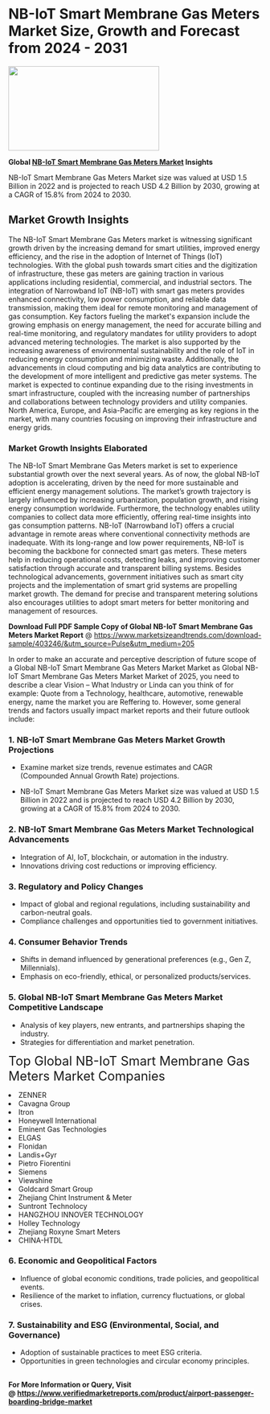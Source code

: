 <H1>NB-IoT Smart Membrane Gas Meters Market Size, Growth and Forecast from 2024 - 2031</H1><img class="aligncenter size-medium wp-image-584254" src="https://thirdeyenews.in/wp-content/uploads/2024/09/Global-Market-Research-300x168.jpeg" alt="" width="300" height="168" /><p><strong>Global&nbsp;<a href="https://www.marketsizeandtrends.com/download-sample/403246/&amp;utm_source=Pulse&amp;utm_medium=205">NB-IoT Smart Membrane Gas Meters Market</a> Insights</strong></p><p>NB-IoT Smart Membrane Gas Meters Market size was valued at USD 1.5 Billion in 2022 and is projected to reach USD 4.2 Billion by 2030, growing at a CAGR of 15.8% from 2024 to 2030.</p><p><h2>Market Growth Insights</h2> The NB-IoT Smart Membrane Gas Meters market is witnessing significant growth driven by the increasing demand for smart utilities, improved energy efficiency, and the rise in the adoption of Internet of Things (IoT) technologies. With the global push towards smart cities and the digitization of infrastructure, these gas meters are gaining traction in various applications including residential, commercial, and industrial sectors. The integration of Narrowband IoT (NB-IoT) with smart gas meters provides enhanced connectivity, low power consumption, and reliable data transmission, making them ideal for remote monitoring and management of gas consumption. Key factors fueling the market's expansion include the growing emphasis on energy management, the need for accurate billing and real-time monitoring, and regulatory mandates for utility providers to adopt advanced metering technologies. The market is also supported by the increasing awareness of environmental sustainability and the role of IoT in reducing energy consumption and minimizing waste. Additionally, the advancements in cloud computing and big data analytics are contributing to the development of more intelligent and predictive gas meter systems. The market is expected to continue expanding due to the rising investments in smart infrastructure, coupled with the increasing number of partnerships and collaborations between technology providers and utility companies. North America, Europe, and Asia-Pacific are emerging as key regions in the market, with many countries focusing on improving their infrastructure and energy grids. <h3>Market Growth Insights Elaborated</h3> The NB-IoT Smart Membrane Gas Meters market is set to experience substantial growth over the next several years. As of now, the global NB-IoT adoption is accelerating, driven by the need for more sustainable and efficient energy management solutions. The market’s growth trajectory is largely influenced by increasing urbanization, population growth, and rising energy consumption worldwide. Furthermore, the technology enables utility companies to collect data more efficiently, offering real-time insights into gas consumption patterns. NB-IoT (Narrowband IoT) offers a crucial advantage in remote areas where conventional connectivity methods are inadequate. With its long-range and low power requirements, NB-IoT is becoming the backbone for connected smart gas meters. These meters help in reducing operational costs, detecting leaks, and improving customer satisfaction through accurate and transparent billing systems. Besides technological advancements, government initiatives such as smart city projects and the implementation of smart grid systems are propelling market growth. The demand for precise and transparent metering solutions also encourages utilities to adopt smart meters for better monitoring and management of resources. </p><p><span class=""><strong>Download Full PDF Sample Copy of Global NB-IoT Smart Membrane Gas Meters Market Report</strong> @ <a href="https://www.marketsizeandtrends.com/download-sample/403246/&amp;utm_source=Pulse&amp;utm_medium=205" target="_blank">https://www.marketsizeandtrends.com/download-sample/403246/&amp;utm_source=Pulse&amp;utm_medium=205</a></span></p><p>In order to make an accurate and perceptive description of future scope of a Global&nbsp;NB-IoT Smart Membrane Gas Meters Market Market as Global&nbsp;NB-IoT Smart Membrane Gas Meters Market Market of 2025, you need to describe a clear Vision &ndash; What Industry or Linda can you think of for example: Quote from a Technology, healthcare, automotive, renewable energy, name the market you are Reffering to. However, some general trends and factors usually impact market reports and their future outlook include:</p><h3>1.&nbsp;<strong>NB-IoT Smart Membrane Gas Meters Market Growth Projections</strong></h3><ul><li>Examine market size trends, revenue estimates and CAGR (Compounded Annual Growth Rate) projections.</li><li><p>NB-IoT Smart Membrane Gas Meters Market size was valued at USD 1.5 Billion in 2022 and is projected to reach USD 4.2 Billion by 2030, growing at a CAGR of 15.8% from 2024 to 2030.</p></li></ul><h3>2.&nbsp;<strong>NB-IoT Smart Membrane Gas Meters Market Technological Advancements</strong></h3><ul><li>Integration of AI, IoT, blockchain, or automation in the industry.</li><li>Innovations driving cost reductions or improving efficiency.</li></ul><h3>3.&nbsp;<strong>Regulatory and Policy Changes</strong></h3><ul><li>Impact of global and regional regulations, including sustainability and carbon-neutral goals.</li><li>Compliance challenges and opportunities tied to government initiatives.</li></ul><h3>4.&nbsp;<strong>Consumer Behavior Trends</strong></h3><ul><li>Shifts in demand influenced by generational preferences (e.g., Gen Z, Millennials).</li><li>Emphasis on eco-friendly, ethical, or personalized products/services.</li></ul><h3>5.&nbsp;<strong>Global NB-IoT Smart Membrane Gas Meters Market Competitive Landscape</strong></h3><ul><li>Analysis of key players, new entrants, and partnerships shaping the industry.</li><li>Strategies for differentiation and market penetration.</li></ul><p data-pm-slice="1 1 []"><span style="color: inherit; font-family: inherit; font-size: 25px;">Top Global NB-IoT Smart Membrane Gas Meters Market Companies</span></p><div class="" data-test-id=""><p><li>ZENNER</li><li> Cavagna Group</li><li> Itron</li><li> Honeywell International</li><li> Eminent Gas Technologies</li><li> ELGAS</li><li> Flonidan</li><li> Landis+Gyr</li><li> Pietro Fiorentini</li><li> Siemens</li><li> Viewshine</li><li> Goldcard Smart Group</li><li> Zhejiang Chint Instrument & Meter</li><li> Suntront Technolocy</li><li> HANGZHOU INNOVER TECHNOLOGY</li><li> Holley Technology</li><li> Zhejiang Roxyne Smart Meters</li><li> CHINA-HTDL</li></p></div><h3>6.&nbsp;<strong>Economic and Geopolitical Factors</strong></h3><ul><li>Influence of global economic conditions, trade policies, and geopolitical events.</li><li>Resilience of the market to inflation, currency fluctuations, or global crises.</li></ul><h3>7.&nbsp;<strong>Sustainability and ESG (Environmental, Social, and Governance)</strong></h3><ul><li>Adoption of sustainable practices to meet ESG criteria.</li><li>Opportunities in green technologies and circular economy principles.</li></ul><h2><strong style="font-size: 14px;">For More Information or Query, Visit @&nbsp;</strong><a style="background-color: #ffffff; font-size: 14px;" href="https://www.marketsizeandtrends.com/report/nb-iot-smart-membrane-gas-meters-market/" target="_blank">https://www.verifiedmarketreports.com/product/airport-passenger-boarding-bridge-market</a></h2>
